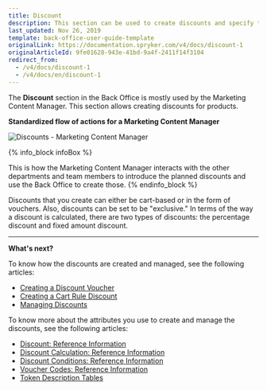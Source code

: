 ```yaml
---
title: Discount
description: This section can be used to create discounts and specify their types, vouchers, and cart rules, as well as to define what and when to apply the discount to.
last_updated: Nov 26, 2019
template: back-office-user-guide-template
originalLink: https://documentation.spryker.com/v4/docs/discount-1
originalArticleId: 9fe01628-943e-41bd-9a4f-2411f14f3104
redirect_from:
  - /v4/docs/discount-1
  - /v4/docs/en/discount-1
---
```


The **Discount** section in the Back Office is mostly used by the Marketing Content Manager.
This section allows creating discounts for products.

**Standardized flow of actions for a Marketing Content Manager**

![Discounts - Marketing Content Manager](https://spryker.s3.eu-central-1.amazonaws.com/docs/User+Guides/Back+Office+User+Guides/Discount/discounts-section.png)

{% info_block infoBox %}

This is how the Marketing Content Manager interacts with the other departments and team members to introduce the planned discounts and use the Back Office to create those.
{% endinfo_block %}

Discounts that you create can either be cart-based or in the form of vouchers. Also, discounts can be set to be "exclusive."
In terms of the way a discount is calculated, there are two types of discounts: the percentage discount and fixed amount discount.

***

**What's next?**

To know how the discounts are created and managed, see the following articles:
* [Creating a Discount Voucher](/docs/pbc/all/discount-management/{{page.version}}/manage-in-the-back-office/create-discounts.html")
* [Creating a Cart Rule Discount](/docs/scos/user/back-office-user-guides/{{page.version}}/merchandising/discount/creating-cart-rules.html)
* [Managing Discounts](/docs/scos/user/back-office-user-guides/{{page.version}}/merchandising/discount/managing-discounts.html)

To know more about the attributes you use to create and manage the discounts, see the following articles:
* [Discount: Reference Information](/docs/scos/user/back-office-user-guides/{{page.version}}/merchandising/discount/references/discount-reference-information.html)
* [Discount Calculation: Reference Information](/docs/scos/user/back-office-user-guides/{{page.version}}/merchandising/discount/references/discount-calculation-reference-information.html)
* [Discount Conditions: Reference Information](/docs/scos/user/back-office-user-guides/{{page.version}}/merchandising/discount/references/discount-conditions-reference-information.html)
* [Voucher Codes: Reference Information](/docs/scos/user/back-office-user-guides/{{page.version}}/merchandising/discount/references/voucher-codes-reference-information.html)
* [Token Description Tables](/docs/scos/user/back-office-user-guides/{{page.version}}/merchandising/discount/references/token-description-tables.html)

